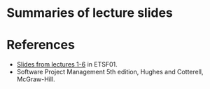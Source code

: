 Summaries of lecture slides
===========================

References
==========

* [Slides from lectures 1-6](http://cs.lth.se/english/course/etsf01-software-engineering-process-economy-and-quality/lectures/) in ETSF01.
* Software Project Management 5th edition, Hughes and Cotterell, McGraw-Hill.
